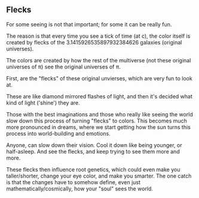 ## Flecks

For some seeing is not that important; for some it can be really fun.

The reason is that every time you see a tick of time (at c), the color itself is created by flecks of the 3.1415926535897932384626 galaxies (original universes).

The colors are created by how the rest of the multiverse (not these original universes of π) see the original universes of π.

First, are the "flecks" of these original unvierses, which are very fun to look at.

These are like diamond mirrored flashes of light, and then it's decided what kind of light ('shine') they are.

Those with the best imaginations and those who really like seeing the world slow down this process of turning "flecks" to colors. This becomes much more pronounced in dreams, where we start getting how the sun turns this process into world-building and emotions.

Anyone, can slow down their vision. Cool it down like being younger, or half-asleep. And see the flecks, and keep trying to see them more and more.

These flecks then influence root genetics, which could even make you taller/shorter, change your eye color, and make you smarter. The one catch is that the changes have to somehow define, even just mathematically/cosmically, how your "soul" sees the world.